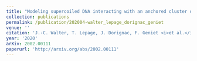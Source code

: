 ```yaml
---
title: "Modeling supercoiled DNA interacting with an anchored cluster of proteins: towards a quantitative estimation of chromosomal DNA supercoiling"
collection: publications
permalink: /publication/202004-walter_lepage_dorignac_geniet
venue: ''
citation: 'J.-C. Walter, T. Lepage, J. Dorignac, F. Geniet <i>et al.</i>. <b>Modeling supercoiled DNA interacting with an anchored cluster of proteins: towards a quantitative estimation of chromosomal DNA supercoiling</b>, <i>arXiv:2002.00111 [physics, q-bio],</i> April 2020'
year: '2020'
arXiv: 2002.00111
paperurl: 'http://arxiv.org/abs/2002.00111'
---
```

